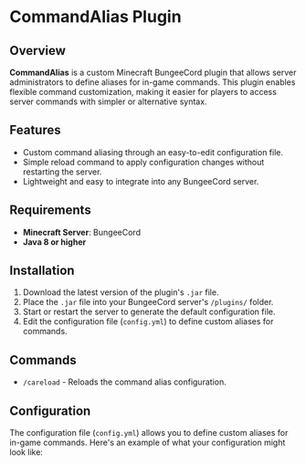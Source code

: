 # CommandAlias Plugin

## Overview
**CommandAlias** is a custom Minecraft BungeeCord plugin that allows server administrators to define aliases for in-game commands. This plugin enables flexible command customization, making it easier for players to access server commands with simpler or alternative syntax.

## Features
- Custom command aliasing through an easy-to-edit configuration file.
- Simple reload command to apply configuration changes without restarting the server.
- Lightweight and easy to integrate into any BungeeCord server.

## Requirements
- **Minecraft Server**: BungeeCord
- **Java 8 or higher**

## Installation
1. Download the latest version of the plugin's `.jar` file.
2. Place the `.jar` file into your BungeeCord server's `/plugins/` folder.
3. Start or restart the server to generate the default configuration file.
4. Edit the configuration file (`config.yml`) to define custom aliases for commands.


## Commands
- `/careload` - Reloads the command alias configuration.

## Configuration
The configuration file (`config.yml`) allows you to define custom aliases for in-game commands. Here's an example of what your configuration might look like:


